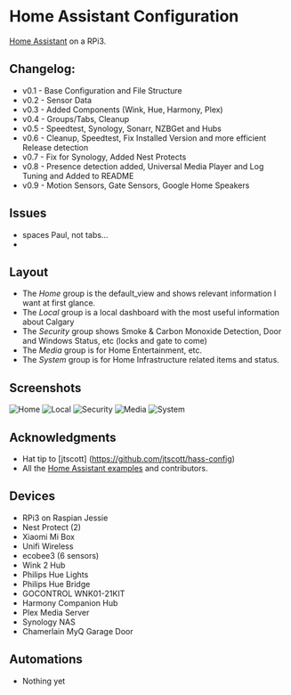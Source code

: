 
# Home Assistant Configuration
[Home Assistant](https://home-assistant.io/) on a RPi3.

## Changelog:

* v0.1 - Base Configuration and File Structure
* v0.2 - Sensor Data
* v0.3 - Added Components (Wink, Hue, Harmony, Plex)
* v0.4 - Groups/Tabs, Cleanup
* v0.5 - Speedtest, Synology, Sonarr, NZBGet and Hubs
* v0.6 - Cleanup, Speedtest, Fix Installed Version and more efficient Release detection
* v0.7 - Fix for Synology, Added Nest Protects
* v0.8 - Presence detection added, Universal Media Player and Log Tuning and Added to README
* v0.9 - Motion Sensors, Gate Sensors, Google Home Speakers

## Issues
* spaces Paul, not tabs...
*

## Layout
- The *Home* group is the default_view and shows relevant information I want at first glance.
- The *Local* group is a local dashboard with the most useful information about Calgary
- The *Security* group shows Smoke & Carbon Monoxide Detection, Door and Windows Status, etc (locks and gate to come)
- The *Media* group is for Home Entertainment, etc.
- The *System* group is for Home Infrastructure related items and status. 

## Screenshots
![Home](https://www.dropbox.com/s/sa5kjopf8k28dre/home.png?raw=1)
![Local](https://www.dropbox.com/s/0q1zrq6zsszji5d/local.png?raw=1)
![Security](https://www.dropbox.com/s/2pjkwkxaqbre601/security.png?raw=1)
![Media](https://www.dropbox.com/s/56xao6x4h7kh9sa/media.png?raw=1)
![System](https://www.dropbox.com/s/xaw8fmph61ky3xx/system.png?raw=1)


## Acknowledgments
* Hat tip to [jtscott] (https://github.com/jtscott/hass-config)
* All the [Home Assistant examples](https://home-assistant.io/cookbook/) and contributors.

## Devices
- RPi3 on Raspian Jessie
- Nest Protect (2)
- Xiaomi Mi Box
- Unifi Wireless
- ecobee3 (6 sensors)
- Wink 2 Hub
- Philips Hue Lights
- Philips Hue Bridge
- GOCONTROL WNK01-21KIT 
- Harmony Companion Hub
- Plex Media Server
- Synology NAS
- Chamerlain MyQ Garage Door

## Automations
- Nothing yet